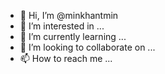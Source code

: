 - 👋 Hi, I’m @minkhantmin
- 👀 I’m interested in ...
- 🌱 I’m currently learning ...
- 💞️ I’m looking to collaborate on ...
- 📫 How to reach me ...

<!---
minkhantmin/minkhantmin is a ✨ special ✨ repository because its `README.md` (this file) appears on your GitHub profile.
You can click the Preview link to take a look at your changes.
--->
